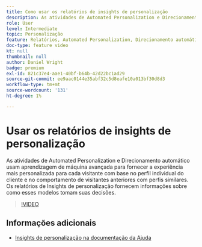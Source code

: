 ```yaml
---
title: Como usar os relatórios de insights de personalização
description: As atividades de Automated Personalization e Direcionamento automático usam aprendizagem de máquina avançada para fornecer a experiência mais personalizada para cada visitante com base no perfil individual do cliente e no comportamento de visitantes anteriores com perfis similares. Os relatórios de Insights de personalização fornecem informações sobre como esses modelos tomam suas decisões.
role: User
level: Intermediate
topic: Personalização
feature: Relatórios, Automated Personalization, Direcionamento automático
doc-type: feature video
kt: null
thumbnail: null
author: Daniel Wright
badge: premium
exl-id: 821c37e4-aae1-40bf-b64b-42d22bc1ad29
source-git-commit: ee9aac0144e35abf32c5d8eafe10a013bf30d8d3
workflow-type: tm+mt
source-wordcount: '131'
ht-degree: 1%

---
```


# Usar os relatórios de insights de personalização

As atividades de Automated Personalization e Direcionamento automático usam aprendizagem de máquina avançada para fornecer a experiência mais personalizada para cada visitante com base no perfil individual do cliente e no comportamento de visitantes anteriores com perfis similares. Os relatórios de Insights de personalização fornecem informações sobre como esses modelos tomam suas decisões.

>[!VIDEO](https://video.tv.adobe.com/v/25601/?quality=12)

## Informações adicionais

* [Insights de personalização na documentação da Ajuda](https://docs.adobe.com/content/help/en/target/using/reports/insights/personalization-insights-reports.html)
